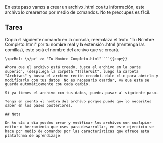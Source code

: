 En este paso vamos a crear un archivo .html con tu información, este archivo lo crearemos por medio de comandos. No te preocupes es fácil.

## Tarea

Copia el siguiente comando en la consola, reemplaza el texto "Tu Nombre Completo.html" por tu nombre real y la extensión .html (mantenga las comillas), este será el nombre del archivo que se creará.

````echo '\<h1>Nombre: \</h1>
\<p>Rol: \</p>' >> "Tu Nombre Completo.html"````{{copy}}

Ahora que el archivo está creado, busca el archivo en la parte superior, (despliega la carpeta "TallerGit", luego la carpeta "Archivos" y busca el archivo recién creado), dale clic para abrirlo y modificarlo con tus datos. No es necesario guardar, ya que este se guarda automáticamente con cada cambio.

Si ya tienes el archivo con tus datos, puedes pasar al siguiente paso.

Tenga en cuenta el nombre del archivo porque puede que lo necesites saber en los pasos posteriores.

## Nota

En tu día a día puedes crear y modificar los archivos con cualquier editor o herramienta que uses para desarrollar, en este ejercicio se hace por medio de comandos por las características que ofrece esta plataforma de aprendizaje.